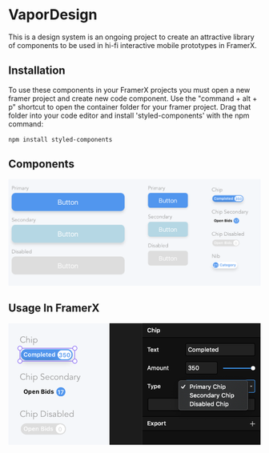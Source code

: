 # VaporDesign

This is a design system is an ongoing project to create an attractive library of components to be used in hi-fi interactive mobile prototypes in FramerX.

## Installation

To use these components in your FramerX projects you must open a new framer project and create new code component. Use the "command + alt + p" shortcut to open the container folder for your framer project. Drag that folder into your code editor and install 'styled-components' with the npm command:

```
npm install styled-components
```

## Components

![alt text](images/VaporDesignComponents.png)

## Usage In FramerX

![alt text](images/VaporFramerInspector.png)
